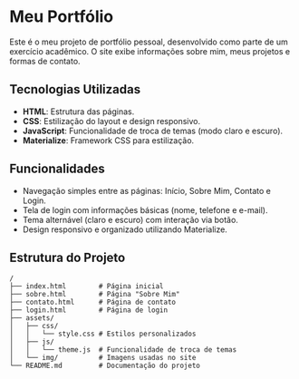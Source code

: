 # Meu Portfólio

Este é o meu projeto de portfólio pessoal, desenvolvido como parte de um exercício acadêmico. O site exibe informações sobre mim, meus projetos e formas de contato.

## Tecnologias Utilizadas

- **HTML**: Estrutura das páginas.
- **CSS**: Estilização do layout e design responsivo.
- **JavaScript**: Funcionalidade de troca de temas (modo claro e escuro).
- **Materialize**: Framework CSS para estilização.

## Funcionalidades

- Navegação simples entre as páginas: Início, Sobre Mim, Contato e Login.
- Tela de login com informações básicas (nome, telefone e e-mail).
- Tema alternável (claro e escuro) com interação via botão.
- Design responsivo e organizado utilizando Materialize.

## Estrutura do Projeto

```plaintext
/
├── index.html        # Página inicial
├── sobre.html        # Página "Sobre Mim"
├── contato.html      # Página de contato
├── login.html        # Página de login
├── assets/
│   ├── css/
│   │   └── style.css # Estilos personalizados
│   ├── js/
│   │   └── theme.js  # Funcionalidade de troca de temas
│   └── img/          # Imagens usadas no site
└── README.md         # Documentação do projeto
